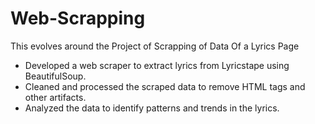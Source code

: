 # Web-Scrapping
This evolves around the Project of Scrapping of Data Of a Lyrics Page 
* Developed a web scraper to extract lyrics from Lyricstape using BeautifulSoup. 
* Cleaned and processed the scraped data to remove HTML tags and other artifacts.
* Analyzed the data to identify patterns and trends in the lyrics.

